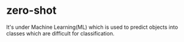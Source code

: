 # zero-shot
It's under Machine Learning(ML) which is used to predict objects into classes which are difficult for classification. 
